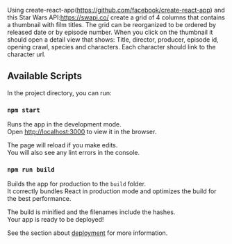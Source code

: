 Using create-react-app(https://github.com/facebook/create-react-app) and this Star Wars API:https://swapi.co/ create a grid of 4 columns that contains a thumbnail with film titles. The grid can be reorganized to be ordered by released date or by episode number. When you click on the thumbnail it should open a detail view that shows: Title, director, producer, episode id, opening crawl, species and characters. Each character should link to the character url.

## Available Scripts

In the project directory, you can run:

### `npm start`

Runs the app in the development mode.<br>
Open [http://localhost:3000](http://localhost:3000) to view it in the browser.

The page will reload if you make edits.<br>
You will also see any lint errors in the console.

### `npm run build`

Builds the app for production to the `build` folder.<br>
It correctly bundles React in production mode and optimizes the build for the best performance.

The build is minified and the filenames include the hashes.<br>
Your app is ready to be deployed!

See the section about [deployment](https://facebook.github.io/create-react-app/docs/deployment) for more information.
